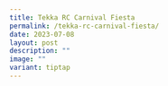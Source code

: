 ```yaml
---
title: Tekka RC Carnival Fiesta
permalink: /tekka-rc-carnival-fiesta/
date: 2023-07-08
layout: post
description: ""
image: ""
variant: tiptap
---
```

